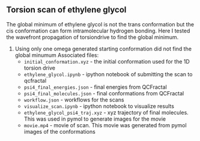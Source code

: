 ## Torsion scan of ethylene glycol

The global minimum of ethylene glycol is not the trans conformation but the
cis conformation can form intramolecular hydrogen bonding. Here I tested
the wavefront propagation of torsiondrive to find the global minimum.

1. Using only one omega generated starting conformation did not find the global minumum
Associated files:
    * `initial_conformation.xyz` - the initial conformation used for the 1D torsion drive
    * `ethylene_glycol.ipynb` - ipython notebook of submitting the scan to qcfractal 
    * `psi4_final_energies.json` - final energies from QCFractal
    * `psi4_final_molecules.json` - final conformations from QCFractal
    * `workflow.json` - workflows for the scans
    * `visualize_scan.ipynb` - ipython notebook to visualize results
    * `ethylene_glycol_psi4_traj.xyz` - xyz trajectory of final molecules. This was used in pymol to generate images for the movie
    * `movie.mp4` - movie of scan. This movie was generated from pymol images of the conformations

